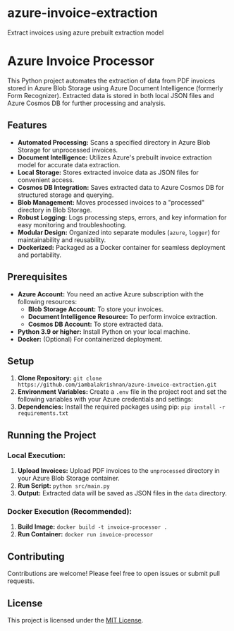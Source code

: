 # azure-invoice-extraction
Extract invoices using azure prebuilt extraction model

# Azure Invoice Processor

This Python project automates the extraction of data from PDF invoices stored in Azure Blob Storage using Azure Document Intelligence (formerly Form Recognizer). Extracted data is stored in both local JSON files and Azure Cosmos DB for further processing and analysis.

## Features

- **Automated Processing:** Scans a specified directory in Azure Blob Storage for unprocessed invoices.
- **Document Intelligence:** Utilizes Azure's prebuilt invoice extraction model for accurate data extraction.
- **Local Storage:** Stores extracted invoice data as JSON files for convenient access.
- **Cosmos DB Integration:** Saves extracted data to Azure Cosmos DB for structured storage and querying.
- **Blob Management:** Moves processed invoices to a "processed" directory in Blob Storage.
- **Robust Logging:** Logs processing steps, errors, and key information for easy monitoring and troubleshooting.
- **Modular Design:** Organized into separate modules (`azure`, `logger`) for maintainability and reusability.
- **Dockerized:** Packaged as a Docker container for seamless deployment and portability.

## Prerequisites

- **Azure Account:**  You need an active Azure subscription with the following resources:
  - **Blob Storage Account:** To store your invoices.
  - **Document Intelligence Resource:** To perform invoice extraction.
  - **Cosmos DB Account:** To store extracted data.
- **Python 3.9 or higher:** Install Python on your local machine.
- **Docker:** (Optional) For containerized deployment.

## Setup

1. **Clone Repository:** `git clone https://github.com/iambalakrishnan/azure-invoice-extraction.git`
2. **Environment Variables:** Create a `.env` file in the project root and set the following variables with your Azure credentials and settings:
3. **Dependencies:** Install the required packages using pip: `pip install -r requirements.txt` 

## Running the Project

### Local Execution:

1. **Upload Invoices:**  Upload PDF invoices to the `unprocessed` directory in your Azure Blob Storage container.
2. **Run Script:** `python src/main.py`
3. **Output:** Extracted data will be saved as JSON files in the `data` directory.

### Docker Execution (Recommended):

1. **Build Image:** `docker build -t invoice-processor .`
2. **Run Container:** `docker run invoice-processor`


## Contributing

Contributions are welcome! Please feel free to open issues or submit pull requests.

## License

This project is licensed under the [MIT License](LICENSE).